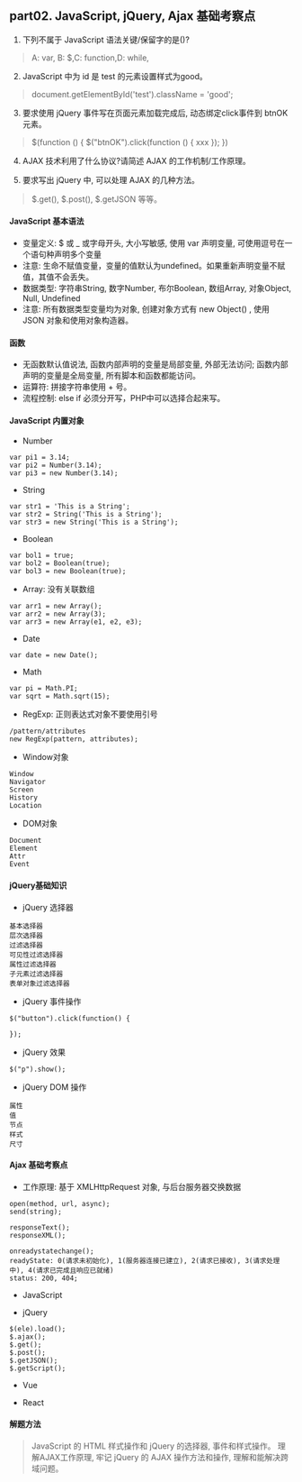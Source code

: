 ## part02. JavaScript, jQuery, Ajax 基础考察点

1. 下列不属于 JavaScript 语法关键/保留字的是()?
> A: var, B: $,C: function,D: while,

2. JavaScript 中为 id 是 test 的元素设置样式为good。
> document.getElementById('test').className = 'good';

3. 要求使用 jQuery 事件写在页面元素加载完成后, 动态绑定click事件到 btnOK 元素。
> $(function () {
>   $("btnOK").click(function () {
>     xxx 
>   });
> })

4. AJAX 技术利用了什么协议?请简述 AJAX 的工作机制/工作原理。
> 

5. 要求写出 jQuery 中, 可以处理 AJAX 的几种方法。
> $.get(), $.post(), $.getJSON 等等。

#### JavaScript 基本语法
- 变量定义: $ 或 _ 或字母开头, 大小写敏感, 使用 var 声明变量, 可使用逗号在一个语句种声明多个变量
- 注意: 生命不赋值变量，变量的值默认为undefined。如果重新声明变量不赋值，其值不会丢失。
- 数据类型: 字符串String, 数字Number, 布尔Boolean, 数组Array, 对象Object, Null, Undefined
- 注意: 所有数据类型变量均为对象, 创建对象方式有 new Object() , 使用 JSON 对象和使用对象构造器。

#### 函数
- 无函数默认值说法, 函数内部声明的变量是局部变量, 外部无法访问; 函数内部声明的变量是全局变量, 所有脚本和函数都能访问。
- 运算符: 拼接字符串使用 + 号。
- 流程控制: else if 必须分开写，PHP中可以选择合起来写。

#### JavaScript 内置对象
- Number
```
var pi1 = 3.14;
var pi2 = Number(3.14);
var pi3 = new Number(3.14);
```
- String
```
var str1 = 'This is a String';
var str2 = String('This is a String');
var str3 = new String('This is a String');
```
- Boolean
```
var bol1 = true;
var bol2 = Boolean(true);
var bol3 = new Boolean(true);
```
- Array: 没有关联数组
```
var arr1 = new Array();
var arr2 = new Array(3);
var arr3 = new Array(e1, e2, e3);
```
- Date
```
var date = new Date();
```
- Math
```
var pi = Math.PI;
var sqrt = Math.sqrt(15);
```
- RegExp: 正则表达式对象不要使用引号
```
/pattern/attributes
new RegExp(pattern, attributes);
```
- Window对象
```
Window
Navigator
Screen
History
Location
```
- DOM对象
```
Document
Element
Attr
Event
```
#### jQuery基础知识
- jQuery 选择器
```
基本选择器
层次选择器
过滤选择器
可见性过滤选择器
属性过滤选择器
子元素过滤选择器
表单对象过滤选择器
```
- jQuery 事件操作
```
$("button").click(function() {

});
```
- jQuery 效果
```
$("p").show();
```
- jQuery DOM 操作
```
属性
值
节点
样式
尺寸
```
#### Ajax 基础考察点
- 工作原理: 基于 XMLHttpRequest 对象, 与后台服务器交换数据
```
open(method, url, async);
send(string);

responseText();
responseXML();

onreadystatechange();
readyState: 0(请求未初始化), 1(服务器连接已建立), 2(请求已接收), 3(请求处理中), 4(请求已完成且响应已就绪)
status: 200, 404;
```

- JavaScript

- jQuery
```
$(ele).load();
$.ajax();
$.get();
$.post();
$.getJSON();
$.getScript();
```
- Vue

- React

#### 解题方法
> JavaScript 的 HTML 样式操作和 jQuery 的选择器, 事件和样式操作。
> 理解AJAX工作原理, 牢记 jQuery 的 AJAX 操作方法和操作, 理解和能解决跨域问题。

